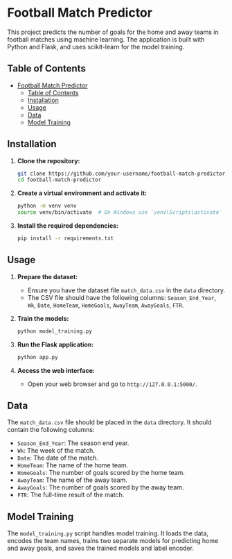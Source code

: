 # Football Match Predictor

This project predicts the number of goals for the home and away teams in football matches using machine learning. The application is built with Python and Flask, and uses scikit-learn for the model training.

## Table of Contents
- [Football Match Predictor](#football-match-predictor)
  - [Table of Contents](#table-of-contents)
  - [Installation](#installation)
  - [Usage](#usage)
  - [Data](#data)
  - [Model Training](#model-training)

## Installation

1. **Clone the repository:**
    ```bash
    git clone https://github.com/your-username/football-match-predictor.git
    cd football-match-predictor
    ```

2. **Create a virtual environment and activate it:**
    ```bash
    python -m venv venv
    source venv/bin/activate  # On Windows use `venv\Scripts\activate`
    ```

3. **Install the required dependencies:**
    ```bash
    pip install -r requirements.txt
    ```

## Usage

1. **Prepare the dataset:**
   - Ensure you have the dataset file `match_data.csv` in the `data` directory.
   - The CSV file should have the following columns: `Season_End_Year`, `Wk`, `Date`, `HomeTeam`, `HomeGoals`, `AwayTeam`, `AwayGoals`, `FTR`.

2. **Train the models:**
    ```bash
    python model_training.py
    ```

3. **Run the Flask application:**
    ```bash
    python app.py
    ```

4. **Access the web interface:**
    - Open your web browser and go to `http://127.0.0.1:5000/`.

## Data

The `match_data.csv` file should be placed in the `data` directory. It should contain the following columns:

- `Season_End_Year`: The season end year.
- `Wk`: The week of the match.
- `Date`: The date of the match.
- `HomeTeam`: The name of the home team.
- `HomeGoals`: The number of goals scored by the home team.
- `AwayTeam`: The name of the away team.
- `AwayGoals`: The number of goals scored by the away team.
- `FTR`: The full-time result of the match.

## Model Training

The `model_training.py` script handles model training. It loads the data, encodes the team names, trains two separate models for predicting home and away goals, and saves the trained models and label encoder.

```python

